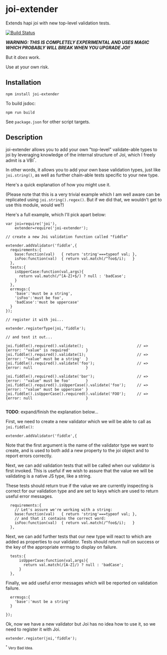 # joi-extender

Extends hapi joi with new top-level validation tests.

[![Build Status](https://travis-ci.org/raisch/joiExtender.svg?branch=master)](https://travis-ci.org/raisch/joiExtender)

__*WARNING: THIS IS COMPLETELY EXPERIMENTAL AND USES MAGIC WHICH PROBABLY WILL BREAK WHEN YOU UPGRADE JOI!*__

But it _does_ work.

Use at your own risk.

## Installation

`npm install joi-extender`

To build jsdoc:

  `npm run build`
  
See `package.json` for other script targets.

## Description 

joi-extender allows you to add your own "top-level" validate-able types to joi by leveraging knowledge
of the internal structure of Joi, which I freely admit is a VBI<sup><small>\*</small></sup>.

In other words, it allows you to add your own base validation types, just like `joi.string()`, as well
as further chain-able tests specific to your new type.

Here's a quick explanation of how you might use it. 

(Please note that this is a very trivial example which I am well aware can be replicated using `joi.string().regex()`.
But if we did that, we wouldn't get to use this module, would we?)

Here's a full example, which I'll pick apart below:

```
var joi=require('joi'),
    extender=require('joi-extender');

// create a new Joi validation function called "fiddle"

extender.addValidator('fiddle',{
  requirements:{
    base:function(val)   { return 'string'===typeof val; },
    isFoo:function(val)  { return val.match(/^foo$/i);   }
  },
  tests:{
    isUpperCase:function(val,args){
      return val.match(/^[A-Z]+$/) ? null : 'badCase';
    }
  },
  errmsgs:{
    'base':'must be a string',
    'isFoo':'must be foo',
    'badCase':'must be uppercase'
  }
});

// register it with joi...

extender.registerType(joi,'fiddle');

// and test it out...

joi.fiddle().required().validate();                        // => {error: '"value" is required'       }
joi.fiddle().required().validate(1);                       // => {error: '"value" must be a string'  }
joi.fiddle().required().validate('foo');                   // => {error: null                        }

joi.fiddle().required().validate('bar');                   // => {error: '"value" must be foo'       }
joi.fiddle().required().isUpperCase().validate('foo');     // => {error: '"value" must be uppercase' }
joi.fiddle().isUpperCase().required().validate('FOO');     // => {error: null                        }


```

__TODO__: expand/finish the explanation below...

First, we need to create a new validator which we will be able to call as `joi.fiddle()`:
    
```
extender.addValidator('fiddle',{
```

Note that the first argument is the name of the validator type we want to create, and is used to 
both add a new property to the joi object and to report errors correctly.

Next, we can add validation tests that will be called when our validator is first invoked. This is
useful if we wish to assure that the value we will be validating is a native JS type, like a string.

These tests should return true if the value we are currently inspecting is correct for our
validation type and are set to keys which are used to return useful error messages.

```
  requirements:{
    // Let's assure we're working with a string:
    base:function(val)   { return 'string'===typeof val; },
    // and that it contains the correct word:
    isFoo:function(val)  { return val.match(/^foo$/i);   }
  },
```

Next, we can add further tests that our new type will react to which are added as properties to our
validator. Tests should return null on success or the key of the appropriate errmsg to display on failure.

```
  tests:{
      isUpperCase:function(val,args){
        return val.match(/[A-Z]/) ? null : 'badCase';
      }
  },
```

Finally, we add useful error messages which will be reported on validation failure.

```
  errmsgs:{
    'base':'must be a string'
  }
  
});
```

Ok, now we have a new validator but Joi has no idea how to use it, so we need to register it with Joi.

```
extender.register(joi,'fiddle');

```

<small><sup>\*</sup> Very Bad Idea.</small>
